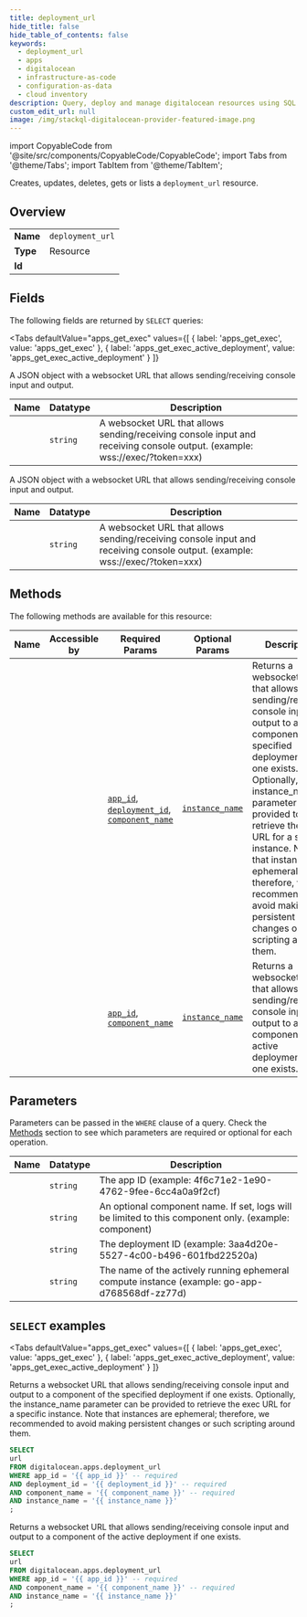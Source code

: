 ```yaml
--- 
title: deployment_url
hide_title: false
hide_table_of_contents: false
keywords:
  - deployment_url
  - apps
  - digitalocean
  - infrastructure-as-code
  - configuration-as-data
  - cloud inventory
description: Query, deploy and manage digitalocean resources using SQL
custom_edit_url: null
image: /img/stackql-digitalocean-provider-featured-image.png
---
```


import CopyableCode from '@site/src/components/CopyableCode/CopyableCode';
import Tabs from '@theme/Tabs';
import TabItem from '@theme/TabItem';

Creates, updates, deletes, gets or lists a <code>deployment_url</code> resource.

## Overview
<table><tbody>
<tr><td><b>Name</b></td><td><code>deployment_url</code></td></tr>
<tr><td><b>Type</b></td><td>Resource</td></tr>
<tr><td><b>Id</b></td><td><CopyableCode code="digitalocean.apps.deployment_url" /></td></tr>
</tbody></table>

## Fields

The following fields are returned by `SELECT` queries:

<Tabs
    defaultValue="apps_get_exec"
    values={[
        { label: 'apps_get_exec', value: 'apps_get_exec' },
        { label: 'apps_get_exec_active_deployment', value: 'apps_get_exec_active_deployment' }
    ]}
>
<TabItem value="apps_get_exec">

A JSON object with a websocket URL that allows sending/receiving console input and output.

<table>
<thead>
    <tr>
    <th>Name</th>
    <th>Datatype</th>
    <th>Description</th>
    </tr>
</thead>
<tbody>
<tr>
    <td><CopyableCode code="url" /></td>
    <td><code>string</code></td>
    <td>A websocket URL that allows sending/receiving console input and receiving console output. (example: wss://exec/?token=xxx)</td>
</tr>
</tbody>
</table>
</TabItem>
<TabItem value="apps_get_exec_active_deployment">

A JSON object with a websocket URL that allows sending/receiving console input and output.

<table>
<thead>
    <tr>
    <th>Name</th>
    <th>Datatype</th>
    <th>Description</th>
    </tr>
</thead>
<tbody>
<tr>
    <td><CopyableCode code="url" /></td>
    <td><code>string</code></td>
    <td>A websocket URL that allows sending/receiving console input and receiving console output. (example: wss://exec/?token=xxx)</td>
</tr>
</tbody>
</table>
</TabItem>
</Tabs>

## Methods

The following methods are available for this resource:

<table>
<thead>
    <tr>
    <th>Name</th>
    <th>Accessible by</th>
    <th>Required Params</th>
    <th>Optional Params</th>
    <th>Description</th>
    </tr>
</thead>
<tbody>
<tr>
    <td><a href="#apps_get_exec"><CopyableCode code="apps_get_exec" /></a></td>
    <td><CopyableCode code="select" /></td>
    <td><a href="#parameter-app_id"><code>app_id</code></a>, <a href="#parameter-deployment_id"><code>deployment_id</code></a>, <a href="#parameter-component_name"><code>component_name</code></a></td>
    <td><a href="#parameter-instance_name"><code>instance_name</code></a></td>
    <td>Returns a websocket URL that allows sending/receiving console input and output to a component of the specified deployment if one exists. Optionally, the instance_name parameter can be provided to retrieve the exec URL for a specific instance. Note that instances are ephemeral; therefore, we recommended to avoid making persistent changes or such scripting around them.</td>
</tr>
<tr>
    <td><a href="#apps_get_exec_active_deployment"><CopyableCode code="apps_get_exec_active_deployment" /></a></td>
    <td><CopyableCode code="select" /></td>
    <td><a href="#parameter-app_id"><code>app_id</code></a>, <a href="#parameter-component_name"><code>component_name</code></a></td>
    <td><a href="#parameter-instance_name"><code>instance_name</code></a></td>
    <td>Returns a websocket URL that allows sending/receiving console input and output to a component of the active deployment if one exists.</td>
</tr>
</tbody>
</table>

## Parameters

Parameters can be passed in the `WHERE` clause of a query. Check the [Methods](#methods) section to see which parameters are required or optional for each operation.

<table>
<thead>
    <tr>
    <th>Name</th>
    <th>Datatype</th>
    <th>Description</th>
    </tr>
</thead>
<tbody>
<tr id="parameter-app_id">
    <td><CopyableCode code="app_id" /></td>
    <td><code>string</code></td>
    <td>The app ID (example: 4f6c71e2-1e90-4762-9fee-6cc4a0a9f2cf)</td>
</tr>
<tr id="parameter-component_name">
    <td><CopyableCode code="component_name" /></td>
    <td><code>string</code></td>
    <td>An optional component name. If set, logs will be limited to this component only. (example: component)</td>
</tr>
<tr id="parameter-deployment_id">
    <td><CopyableCode code="deployment_id" /></td>
    <td><code>string</code></td>
    <td>The deployment ID (example: 3aa4d20e-5527-4c00-b496-601fbd22520a)</td>
</tr>
<tr id="parameter-instance_name">
    <td><CopyableCode code="instance_name" /></td>
    <td><code>string</code></td>
    <td>The name of the actively running ephemeral compute instance (example: go-app-d768568df-zz77d)</td>
</tr>
</tbody>
</table>

## `SELECT` examples

<Tabs
    defaultValue="apps_get_exec"
    values={[
        { label: 'apps_get_exec', value: 'apps_get_exec' },
        { label: 'apps_get_exec_active_deployment', value: 'apps_get_exec_active_deployment' }
    ]}
>
<TabItem value="apps_get_exec">

Returns a websocket URL that allows sending/receiving console input and output to a component of the specified deployment if one exists. Optionally, the instance_name parameter can be provided to retrieve the exec URL for a specific instance. Note that instances are ephemeral; therefore, we recommended to avoid making persistent changes or such scripting around them.

```sql
SELECT
url
FROM digitalocean.apps.deployment_url
WHERE app_id = '{{ app_id }}' -- required
AND deployment_id = '{{ deployment_id }}' -- required
AND component_name = '{{ component_name }}' -- required
AND instance_name = '{{ instance_name }}'
;
```
</TabItem>
<TabItem value="apps_get_exec_active_deployment">

Returns a websocket URL that allows sending/receiving console input and output to a component of the active deployment if one exists.

```sql
SELECT
url
FROM digitalocean.apps.deployment_url
WHERE app_id = '{{ app_id }}' -- required
AND component_name = '{{ component_name }}' -- required
AND instance_name = '{{ instance_name }}'
;
```
</TabItem>
</Tabs>
